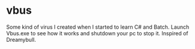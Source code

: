 # vbus
Some kind of virus I created when I started to learn C# and Batch. Launch Vbus.exe to see how it works and shutdown your pc to stop it. Inspired of Dreamybull.
